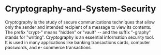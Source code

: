 # Cryptography-and-System-Security

Cryptography is the study of secure communications techniques that allow only the sender and intended recipient of a message to view its contents. The prefix "crypt-" means "hidden" or "vault" -- and the suffix "-graphy" stands for "writing". Cryptography is an essential information security tool. It is used in many applications like banking transactions cards, computer passwords, and e- commerce transactions.
